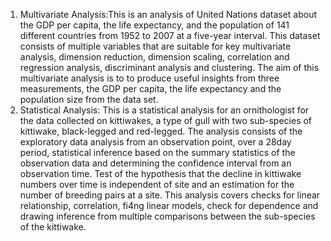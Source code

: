 1. Multivariate Analysis:This is an analysis of United Nations dataset about the GDP per capita, the life expectancy, and the population of 141 different countries from 1952 to 2007 at a five-year interval.
This dataset consists of multiple variables that are suitable for key multivariate analysis, dimension reduction, dimension scaling, correlation and regression analysis, discriminant analysis and clustering. The aim of this multivariate analysis is to to produce useful insights from three measurements, the GDP per capita, the life expectancy and the population size from the data set.
2. Statistical Analysis: This is a statistical analysis for an ornithologist for the data collected on kittiwakes, a type of gull with two sub-species of kittiwake, black-legged and red-legged. The analysis consists of the exploratory data analysis from an observation point, over a 28day period, statistical inference based on the summary statistics of the observation data and determining the confidence interval from an observation time. Test of the hypothesis that the decline in kittiwake numbers over time is independent of site and an estimation for the number of breeding pairs at a site. This analysis covers checks for linear relationship, correlation, fi4ng linear models, check for dependence and drawing inference from multiple comparisons between the sub-species of the kittiwake.
